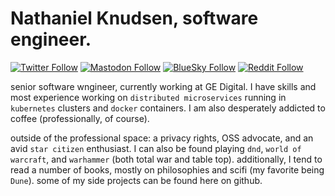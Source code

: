 # Nathaniel Knudsen, software engineer.
[![Twitter Follow](https://img.shields.io/badge/twitter-@stoicswe-9cf?logo=twitter)](https://twitter.com/stoicswe) [![Mastodon Follow](https://img.shields.io/badge/mastodon-@stoicswe-purple?logo=mastodon)](https://mastodon.social/@stoicswe) [![BlueSky Follow](https://img.shields.io/badge/bluesky-@stoicswe.bsky.social_-blue?logo=blueprint)](https://bsky.app/profile/stoicswe.bsky.social) [![Reddit Follow](https://img.shields.io/badge/reddit-@kyyrell_-orange?logo=reddit)](https://www.reddit.com/user/kyyrell_)

senior software wngineer, currently working at GE Digital. I have skills and most experience working on `distributed microservices` running in `kubernetes` clusters and `docker` containers. I am also desperately addicted to coffee (professionally, of course).

outside of the professional space: a privacy rights, OSS advocate, and an avid `star citizen` enthusiast. I can also be found playing `dnd`, `world of warcraft`, and `warhammer` (both total war and table top). additionally, I tend to read a number of books, mostly on philosophies and scifi (my favorite being `Dune`). some of my side projects can be found here on github.
